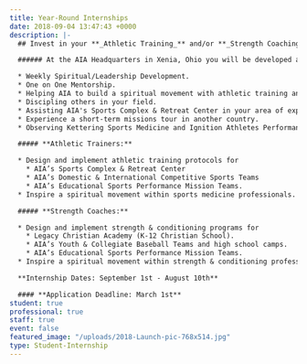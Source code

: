 ```yaml
---
title: Year-Round Internships
date: 2018-09-04 13:47:43 +0000
description: |-
  ## Invest in your **_Athletic Training_** and/or **_Strength Coaching_** career by serving as a year-round intern with AIA Sports Performance Team!

  ###### At the AIA Headquarters in Xenia, Ohio you will be developed and equipped as a lifelong laborer and leader for Christ.You will focus on personal and professional growth through:

  * Weekly Spiritual/Leadership Development.
  * One on One Mentorship.
  * Helping AIA to build a spiritual movement with athletic training and strength & conditioning.
  * Discipling others in your field.
  * Assisting AIA's Sports Complex & Retreat Center in your area of expertise.
  * Experience a short-term missions tour in another country.
  * Observing Kettering Sports Medicine and Ignition Athletes Performance Group.

  ##### **Athletic Trainers:**

  * Design and implement athletic training protocols for
    * AIA’s Sports Complex & Retreat Center
    * AIA’s Domestic & International Competitive Sports Teams
    * AIA’s Educational Sports Performance Mission Teams.
  * Inspire a spiritual movement within sports medicine professionals.

  ##### **Strength Coaches:**

  * Design and implement strength & conditioning programs for
    * Legacy Christian Academy (K-12 Christian School).
    * AIA’s Youth & Collegiate Baseball Teams and high school camps.
    * AIA’s Educational Sports Performance Mission Teams.
  * Inspire a spiritual movement within strength & conditioning professionals.

  **Internship Dates: September 1st - August 10th**

  #### **Application Deadline: March 1st**
student: true
professional: true
staff: true
event: false
featured_image: "/uploads/2018-Launch-pic-768x514.jpg"
type: Student-Internship
---
```

